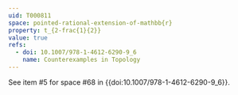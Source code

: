 ```yaml
---
uid: T000811
space: pointed-rational-extension-of-mathbb{r}
property: t_{2-frac{1}{2}}
value: true
refs:
  - doi: 10.1007/978-1-4612-6290-9_6
    name: Counterexamples in Topology
---
```

See item #5 for space #68 in {{doi:10.1007/978-1-4612-6290-9_6}}.
